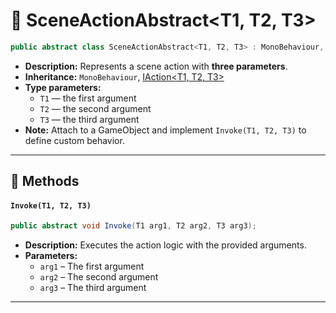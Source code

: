 # 🧩 SceneActionAbstract&lt;T1, T2, T3&gt;
```csharp
public abstract class SceneActionAbstract<T1, T2, T3> : MonoBehaviour, IAction<T1, T2, T3>
```
- **Description:** Represents a scene action with **three parameters**.
- **Inheritance:** `MonoBehaviour`, [IAction&lt;T1, T2, T3&gt;](IAction%603.md)
- **Type parameters:**
    - `T1` — the first argument
    - `T2` — the second argument
    - `T3` — the third argument
- **Note:** Attach to a GameObject and implement `Invoke(T1, T2, T3)` to define custom behavior.

---

## 🏹 Methods

#### `Invoke(T1, T2, T3)`

```csharp
public abstract void Invoke(T1 arg1, T2 arg2, T3 arg3);
```

- **Description:** Executes the action logic with the provided arguments.
- **Parameters:**
    - `arg1` – The first argument
    - `arg2` – The second argument
    - `arg3` – The third argument

---